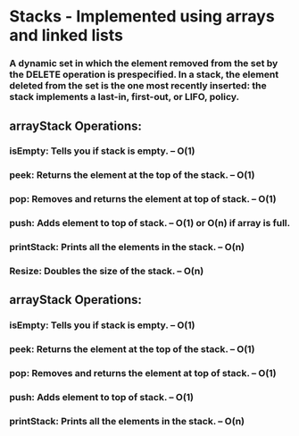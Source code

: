 # Stacks - Implemented using arrays and linked lists
### A dynamic set in which the element removed from the set by the DELETE operation is prespecified. In a stack, the element deleted from the set is the one most recently inserted: the stack implements a last-in, first-out, or LIFO, policy.
## arrayStack Operations:
### isEmpty: Tells you if stack is empty. – O(1)
### peek: Returns the element at the top of the stack. – O(1)
### pop: Removes and returns the element at top of stack. – O(1)
### push: Adds element to top of stack. – O(1) or O(n) if array is full.
### printStack: Prints all the elements in the stack. – O(n)
### Resize: Doubles the size of the stack. – O(n)
## arrayStack Operations:
### isEmpty: Tells you if stack is empty. – O(1)
### peek: Returns the element at the top of the stack. – O(1)
### pop: Removes and returns the element at top of stack. – O(1)
### push: Adds element to top of stack. – O(1)
### printStack: Prints all the elements in the stack. – O(n)
